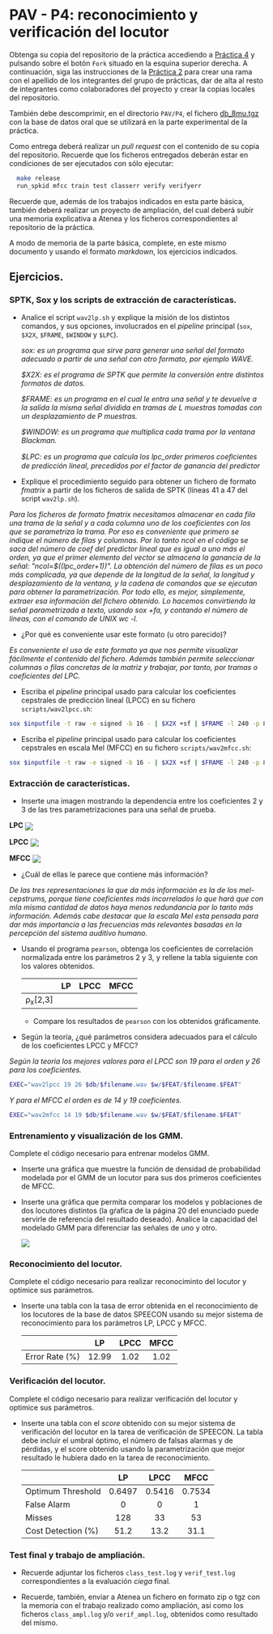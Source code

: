 PAV - P4: reconocimiento y verificación del locutor
===================================================

Obtenga su copia del repositorio de la práctica accediendo a [Práctica 4](https://github.com/albino-pav/P4)
y pulsando sobre el botón `Fork` situado en la esquina superior derecha. A continuación, siga las
instrucciones de la [Práctica 2](https://github.com/albino-pav/P2) para crear una rama con el apellido de
los integrantes del grupo de prácticas, dar de alta al resto de integrantes como colaboradores del proyecto
y crear la copias locales del repositorio.

También debe descomprimir, en el directorio `PAV/P4`, el fichero [db_8mu.tgz](https://atenea.upc.edu/pluginfile.php/3145524/mod_assign/introattachment/0/spk_8mu.tgz?forcedownload=1)
con la base de datos oral que se utilizará en la parte experimental de la práctica.

Como entrega deberá realizar un *pull request* con el contenido de su copia del repositorio. Recuerde
que los ficheros entregados deberán estar en condiciones de ser ejecutados con sólo ejecutar:

~~~~~~~~~~~~~~~~~~~~~~~~~~~~~~~~~~~~~~~~~~~~~~~~~~~~~.sh
  make release
  run_spkid mfcc train test classerr verify verifyerr
~~~~~~~~~~~~~~~~~~~~~~~~~~~~~~~~~~~~~~~~~~~~~~~~~~~~~

Recuerde que, además de los trabajos indicados en esta parte básica, también deberá realizar un proyecto
de ampliación, del cual deberá subir una memoria explicativa a Atenea y los ficheros correspondientes al
repositorio de la práctica.

A modo de memoria de la parte básica, complete, en este mismo documento y usando el formato *markdown*, los
ejercicios indicados.

## Ejercicios.

### SPTK, Sox y los scripts de extracción de características.

- Analice el script `wav2lp.sh` y explique la misión de los distintos comandos, y sus opciones, involucrados
  en el *pipeline* principal (`sox`, `$X2X`, `$FRAME`, `$WINDOW` y `$LPC`).

  *sox: es un programa que sirve para generar una señal del formato adecuado a partir de una señal con otro formato, por ejemplo WAVE.*

  *$X2X: es el programa de SPTK que permite la conversión entre distintos formatos de datos.*
  
  *$FRAME: es un programa en el cual le entra una señal y te devuelve a la salida la misma señal dividida en tramas de L muestras tomadas con un desplazamiento de P muestras.* 
  
  *$WINDOW: es un programa que multiplica cada trama por la ventana Blackman.*
  
  *$LPC: es un programa que calcula los lpc_order primeros coeﬁcientes de predicción lineal, precedidos por el factor de ganancia del predictor*

- Explique el procedimiento seguido para obtener un fichero de formato *fmatrix* a partir de los ficheros
  de salida de SPTK (líneas 41 a 47 del script `wav2lp.sh`).

*Para los ficheros de formato fmatrix necesitamos almacenar en cada fila una trama de la señal y a cada columna uno de los coeficientes con los que se parametriza la trama. Por eso es conveniente que primero se indique el número de filas y columnas. Por lo tanto ncol en el código se saca del número de coef del predictor lineal que es igual a uno más el orden, ya que el primer elemento del vector se almacena la ganancia de la señal: "ncol=$((lpc_order+1))". La obtención del número de filas es un poco más complicada, ya que depende de la longitud de la señal, la longitud y desplazamiento de la ventana, y la cadena de comandos que se ejecutan para obtener la parametrización. Por todo ello, es mejor, simplemente, extraer esa información del ﬁchero obtenido. Lo hacemos convirtiendo la señal parametrizada a texto, usando sox +fa, y contando el número de líneas, con el comando de UNIX wc -l.*

  * ¿Por qué es conveniente usar este formato (u otro parecido)?

  *Es conveniente el uso de este formato ya que nos permite visualizar fácilmente el contenido del fichero. Además también permite seleccionar columnas o filas concretas de la matriz y trabajar, por tanto, por tramas o coeficientes del LPC.*

- Escriba el *pipeline* principal usado para calcular los coeficientes cepstrales de predicción lineal
  (LPCC) en su fichero <code>scripts/wav2lpcc.sh</code>:


~~~~~~~~~~~~~~~~~~~~~~~~~~~~~~~~~~~~~~~~~~~~~~~~~~~~~.sh		
sox $inputfile -t raw -e signed -b 16 - | $X2X +sf | $FRAME -l 240 -p 80 | $WINDOW -l 240 -L 240 | $LPC -l 240 -m $lpc_order | $LPC2C -m $lpc_order -M $nceps > $base.lpcc
~~~~~~~~~~~~~~~~~~~~~~~~~~~~~~~~~~~~~~~~~~~~~~~~~~~~~

- Escriba el *pipeline* principal usado para calcular los coeficientes cepstrales en escala Mel (MFCC) en
  su fichero <code>scripts/wav2mfcc.sh</code>:

~~~~~~~~~~~~~~~~~~~~~~~~~~~~~~~~~~~~~~~~~~~~~~~~~~~~~.sh
sox $inputfile -t raw -e signed -b 16 - | $X2X +sf | $FRAME -l 240 -p 80 |$WINDOW -l 240 -L 240| $MFCC -l 240 -m $mfcc_order -s 8 -n $ncoef  -w 1 > $base.mfcc
~~~~~~~~~~~~~~~~~~~~~~~~~~~~~~~~~~~~~~~~~~~~~~~~~~~~~

### Extracción de características.

- Inserte una imagen mostrando la dependencia entre los coeficientes 2 y 3 de las tres parametrizaciones
  para una señal de prueba.

**LPC**
  <img src ="img/Grafica1.jpg" witdh="640" align="center">

**LPCC**
  <img src ="img/Grafica2.jpg" witdh="640" align="center">
 
**MFCC**
  <img src ="img/Grafica3.jpg" witdh="640" align="center">
  
  + ¿Cuál de ellas le parece que contiene más información?

*De las tres representaciones la que da más información es la de los mel-cepstrums, porque tiene coeficientes más incorrelados lo que hará que con mla misma cantidad de datos haya menos redundancia por lo tanto más información. Además cabe destacar que la escala Mel esta pensada para dar más importancia a las frecuencias más relevantes basadas en la percepción del sistema auditivo humano.*


- Usando el programa <code>pearson</code>, obtenga los coeficientes de correlación normalizada entre los
  parámetros 2 y 3, y rellene la tabla siguiente con los valores obtenidos.

  |                        | LP   | LPCC | MFCC |
  |------------------------|:----:|:----:|:----:|
  | &rho;<sub>x</sub>[2,3] |      |      |      |
  
  + Compare los resultados de <code>pearson</code> con los obtenidos gráficamente.
  
- Según la teoría, ¿qué parámetros considera adecuados para el cálculo de los coeficientes LPCC y MFCC?

*Según la teoria los mejores valores para el LPCC son 19 para el orden y 26 para los coeficientes.*

~~~~~~~~~~~~~~~~~~~~~~~~~~~~~~~~~~~~~~~~~~~~~~~~~~~~~.sh
EXEC="wav2lpcc 19 26 $db/$filename.wav $w/$FEAT/$filename.$FEAT"
~~~~~~~~~~~~~~~~~~~~~~~~~~~~~~~~~~~~~~~~~~~~~~~~~~~~~

*Y para el MFCC el orden es de 14 y 19 coeficientes.*

~~~~~~~~~~~~~~~~~~~~~~~~~~~~~~~~~~~~~~~~~~~~~~~~~~~~~.sh
EXEC="wav2mfcc 14 19 $db/$filename.wav $w/$FEAT/$filename.$FEAT"
~~~~~~~~~~~~~~~~~~~~~~~~~~~~~~~~~~~~~~~~~~~~~~~~~~~~~

### Entrenamiento y visualización de los GMM.

Complete el código necesario para entrenar modelos GMM.

- Inserte una gráfica que muestre la función de densidad de probabilidad modelada por el GMM de un locutor
  para sus dos primeros coeficientes de MFCC.
  
- Inserte una gráfica que permita comparar los modelos y poblaciones de dos locutores distintos (la gŕafica
  de la página 20 del enunciado puede servirle de referencia del resultado deseado). Analice la capacidad
  del modelado GMM para diferenciar las señales de uno y otro.

  <img src ="img/GMM.png" witdh="640" align="center">

### Reconocimiento del locutor.

Complete el código necesario para realizar reconociminto del locutor y optimice sus parámetros.

- Inserte una tabla con la tasa de error obtenida en el reconocimiento de los locutores de la base de datos
  SPEECON usando su mejor sistema de reconocimiento para los parámetros LP, LPCC y MFCC.
  
  |                        | LP   | LPCC | MFCC |
  |------------------------|:----:|:----:|:----:|
  | Error Rate (%)         | 12.99 | 1.02 | 1.02 |

### Verificación del locutor.

Complete el código necesario para realizar verificación del locutor y optimice sus parámetros.

- Inserte una tabla con el *score* obtenido con su mejor sistema de verificación del locutor en la tarea
  de verificación de SPEECON. La tabla debe incluir el umbral óptimo, el número de falsas alarmas y de
  pérdidas, y el score obtenido usando la parametrización que mejor resultado le hubiera dado en la tarea
  de reconocimiento.
  
  |                        | LP   | LPCC | MFCC |
  |------------------------|:----:|:----:|:----:|
  | Optimum Threshold      |0.6497|0.5416|0.7534|
  | False Alarm            |  0   |  0   |   1  |
  | Misses                 |  128 |  33  |  53  |
  | Cost Detection (%)     | 51.2 | 13.2 | 31.1 |
  
  
 
### Test final y trabajo de ampliación.

- Recuerde adjuntar los ficheros `class_test.log` y `verif_test.log` correspondientes a la evaluación
  *ciega* final.

- Recuerde, también, enviar a Atenea un fichero en formato zip o tgz con la memoria con el trabajo
  realizado como ampliación, así como los ficheros `class_ampl.log` y/o `verif_ampl.log`, obtenidos como
  resultado del mismo.
